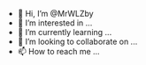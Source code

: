 - 👋 Hi, I’m @MrWLZby
- 👀 I’m interested in ...
- 🌱 I’m currently learning ...
- 💞️ I’m looking to collaborate on ...
- 📫 How to reach me ...

<!---
MrWLZby/MrWLZby is a ✨ special ✨ repository because its `README.md` (this file) appears on your GitHub profile.
You can click the Preview link to take a look at your changes.
--->
